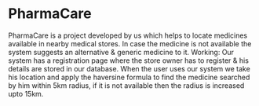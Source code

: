 # PharmaCare
PharmaCare is a project developed by us which helps to locate medicines available in nearby medical stores. In case the medicine is not available the system suggests an alternative & generic medicine to it.
Working: Our system has a registration page where the store owner has to register & his details are stored in our database. When the user uses our system we take his location and apply the haversine formula to find the medicine searched by him within 5km radius, if it is not available then the radius is increased upto 15km.

